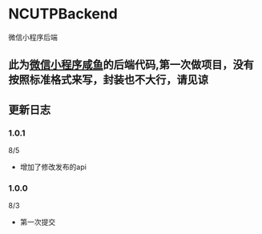 # NCUTPBackend
微信小程序后端

## 此为[微信小程序咸鱼](https://github.com/Dote-Adore/NCUPY)的后端代码,第一次做项目，没有按照标准格式来写，封装也不大行，请见谅

## 更新日志
### 1.0.1
8/5
* 增加了修改发布的api
### 1.0.0
8/3
* 第一次提交
